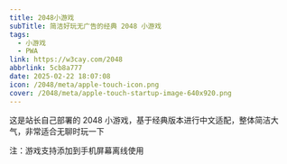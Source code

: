 ```yaml
---
title: 2048小游戏
subTitle: 简洁好玩无广告的经典 2048 小游戏
tags:
  - 小游戏
  - PWA
link: https://w3cay.com/2048
abbrlink: 5cb8a777
date: 2025-02-22 18:07:08
icon: /2048/meta/apple-touch-icon.png
cover: /2048/meta/apple-touch-startup-image-640x920.png
---
```


这是站长自己部署的 2048 小游戏，基于经典版本进行中文适配，整体简洁大气，非常适合无聊时玩一下

注：游戏支持添加到手机屏幕离线使用